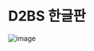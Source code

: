 # D2BS 한글판
![image](https://github.com/user-attachments/assets/ab712190-df64-4027-b3fe-bf9e63dbd33e)
